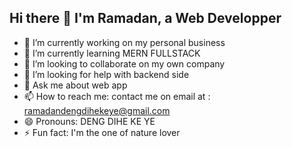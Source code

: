 ## Hi there 👋 I'm Ramadan,  a Web Developper

- 🔭 I’m currently working on my personal business
- 🌱 I’m currently learning MERN FULLSTACK 
- 👯 I’m looking to collaborate on my own company
- 🤔 I’m looking for help with backend side
- 💬 Ask me about web app
- 📫 How to reach me: contact me on email at : ramadandengdihekeye@gmail.com
- 😄 Pronouns: DENG DIHE KE YE
- ⚡ Fun fact: I'm  the one of nature lover 

<!--
**RamadanDK/RamadanDK** is a ✨ _special_ ✨ repository because its `README.md` (this file) appears on your GitHub profile.

Here are some ideas to get you started:

- 🔭 I’m currently working on ...
- 🌱 I’m currently learning ...
- 👯 I’m looking to collaborate on ...
- 🤔 I’m looking for help with ...
- 💬 Ask me about ...
- 📫 How to reach me: ...
- 😄 Pronouns: ...
- ⚡ Fun fact: ...
-->
